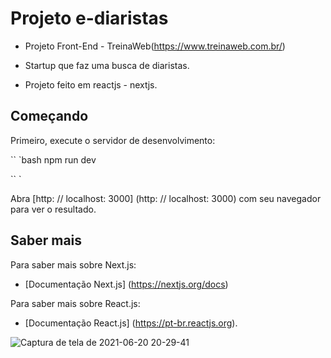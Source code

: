 # Projeto e-diaristas

- Projeto Front-End - TreinaWeb(https://www.treinaweb.com.br/)

- Startup que faz uma busca de diaristas.
- Projeto feito em reactjs - nextjs.

## Começando

Primeiro, execute o servidor de desenvolvimento:

`` `bash
npm run dev

`` `

Abra [http: // localhost: 3000] (http: // localhost: 3000) com seu navegador para ver o resultado.

## Saber mais

Para saber mais sobre Next.js:

- [Documentação Next.js] (https://nextjs.org/docs)

Para saber mais sobre React.js:

- [Documentação React.js] (https://pt-br.reactjs.org).


![Captura de tela de 2021-06-20 20-29-41](https://user-images.githubusercontent.com/63027699/122691609-24dd0280-d207-11eb-82fd-27ae526463c7.png)

